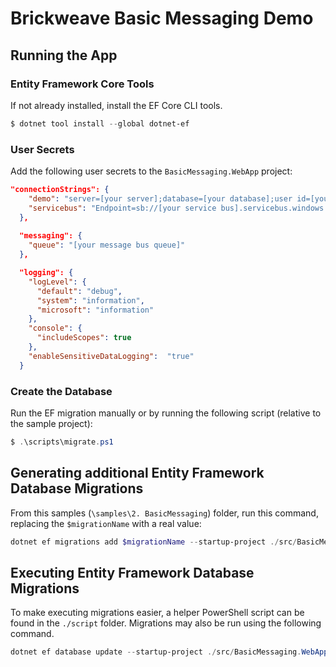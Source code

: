 # Brickweave Basic Messaging Demo

## Running the App

### Entity Framework Core Tools

If not already installed, install the EF Core CLI tools.

```powershell
$ dotnet tool install --global dotnet-ef
```

### User Secrets

Add the following user secrets to the `BasicMessaging.WebApp` project:

```json
"connectionStrings": {
    "demo": "server=[your server];database=[your database];user id=[your user];integrated security=true;MultipleActiveResultSets=True;",
    "servicebus": "Endpoint=sb://[your service bus].servicebus.windows.net/;SharedAccessKeyName=[your key name];SharedAccessKey=[your access key]"
  },
  
  "messaging": {
    "queue": "[your message bus queue]"
  },

  "logging": {
    "logLevel": {
      "default": "debug",
      "system": "information",
      "microsoft": "information"
    },
    "console": {
      "includeScopes": true
    },
    "enableSensitiveDataLogging":  "true"
  }
```

### Create the Database

Run the EF migration manually or by running the following script (relative to the sample project):

```powershell
$ .\scripts\migrate.ps1
```

## Generating additional Entity Framework Database Migrations

From this samples (`\samples\2. BasicMessaging`) folder, run this command, replacing the `$migrationName` with a real value:

```powershell
dotnet ef migrations add $migrationName --startup-project ./src/BasicMessaging.WebApp/ --project ./src/BasicMessaging.SqlServer/
```

## Executing Entity Framework Database Migrations

To make executing migrations easier, a helper PowerShell script can be found in the `./script` folder. Migrations may also be run using the following command.

```powershell
dotnet ef database update --startup-project ./src/BasicMessaging.WebApp/ --project ./src/BasicMessaging.SqlServer/
```
